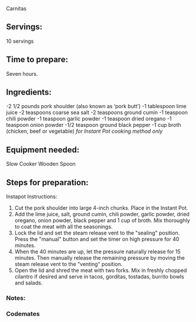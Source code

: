 Carnitas

## Servings: 
10 servings

## Time to prepare: 

Seven hours.


## Ingredients:
-2 1/2 pounds pork shoulder (also known as ‘pork butt’)
-1 tablespoon lime juice
-2 teaspoons coarse sea salt
-2 teaspoons ground cumin
-1 teaspoon chili powder
-1 teaspoon garlic powder
-1 teaspoon dried oregano
-1 teaspoon onion powder
-1/2 teaspoon ground black pepper
-1 cup broth (chicken, beef or vegetable) *for Instant Pot cooking method only*

## Equipment needed:
Slow Cooker
Wooden Spoon

## Steps for preparation:

Instapot Instructions: 

1. Cut the pork shoulder into large 4-inch chunks. Place in the Instant Pot. 
2. Add the lime juice, salt, ground cumin, chili powder, garlic powder, dried oregano, onion powder, black pepper and 1 cup of broth. Mix thoroughly to coat the meat with all the seasonings. 
3. Lock the lid and set the steam release vent to the "sealing" position. Press the "manual" button and set the timer on high pressure for 40 minutes. 
4. When the 40 minutes are up, let the pressure naturally release for 15 minutes. Then manually release the remaining pressure by moving the steam release vent to the "venting" position. 
5. Open the lid and shred the meat with two forks. Mix in freshly chopped cilantro if desired and serve in tacos, gorditas, tostadas, burrito bowls and salads.

### Notes:



### Codemates #
